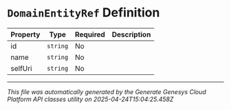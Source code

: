 # `DomainEntityRef` Definition

| Property | Type | Required | Description |
|----------|------|----------|-------------|
| id | `string` | No |  |
| name | `string` | No |  |
| selfUri | `string` | No |  |

---

*This file was automatically generated by the Generate Genesys Cloud Platform API classes utility on 2025-04-24T15:04:25.458Z*